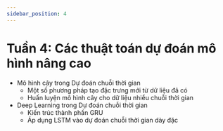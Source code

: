 ```yaml
---
sidebar_position: 4
---
```


# Tuần 4: Các thuật toán dự đoán mô hình nâng cao

- Mô hình cây trong Dự đoán chuỗi thời gian
    - Một số phương pháp tạo đặc trưng mới từ dữ liệu đã có
    - Huấn luyện mô hình cây cho dữ liệu nhiều chuỗi thời gian
- Deep Learning trong Dự đoán chuỗi thời gian
    - Kiến trúc thành phần GRU
    - Áp dụng LSTM vào dự đoán chuỗi thời gian dày đặc 